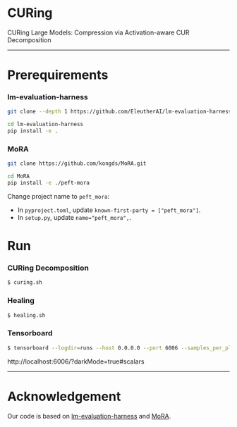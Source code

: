 # CURing

CURing Large Models: Compression via Activation-aware CUR Decomposition


---


# Prerequirements

### lm-evaluation-harness

```bash
git clone --depth 1 https://github.com/EleutherAI/lm-evaluation-harness

cd lm-evaluation-harness
pip install -e .
```

### MoRA

```bash
git clone https://github.com/kongds/MoRA.git

cd MoRA
pip install -e ./peft-mora
```

Change project name to `peft_mora`:
- In `pyproject.toml`, update `known-first-party = ["peft_mora"]`.
- In `setup.py`, update `name="peft_mora",`.


# Run

### CURing Decomposition

```bash
$ curing.sh
```

### Healing

```bash
$ healing.sh
```

### Tensorboard

```bash
$ tensorboard --logdir=runs --host 0.0.0.0 --port 6006 --samples_per_plugin scalars=1000000
```

http://localhost:6006/?darkMode=true#scalars


---


# Acknowledgement

Our code is based on [lm-evaluation-harness](https://github.com/EleutherAI/lm-evaluation-harness) and [MoRA](https://github.com/kongds/MoRA).
